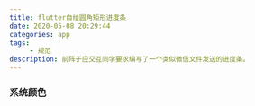 ```yaml
---
title: flutter自绘圆角矩形进度条
date: 2020-05-08 20:29:44
categories: app
tags:
     - 规范
description: 前阵子应交互同学要求编写了一个类似微信文件发送的进度条。
---
```


### 系统颜色
